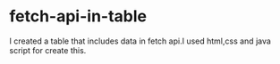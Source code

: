 # fetch-api-in-table

I created a table that includes data in fetch api.I used html,css and java script for create this.
